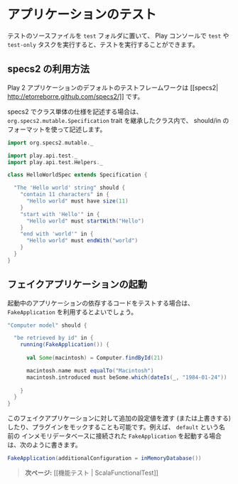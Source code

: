 <!-- translated -->
<!--
# Testing your application
-->
# アプリケーションのテスト

<!--
Test source files must be placed in your application’s `test` folder. You can run them from the Play console using the `test` and `test-only` tasks.
-->
テストのソースファイルを `test` フォルダに置いて、 Play コンソールで `test` や `test-only` タスクを実行すると、テストを実行することができます。

<!--
## Using specs2
-->
## specs2 の利用方法

<!--
The default way to test a Play 2 application is by using [[specs2| http://etorreborre.github.com/specs2/]].
-->
Play 2 アプリケーションのデフォルトのテストフレームワークは [[specs2| http://etorreborre.github.com/specs2/]] です。

<!--
Unit specifications extend the `org.specs2.mutable.Specification` trait and are using the should/in format:
-->
specs2 でクラス単体の仕様を記述する場合は、`org.specs2.mutable.Specification` trait を継承したクラス内で、 should/in のフォーマットを使って記述します。

```scala
import org.specs2.mutable._

import play.api.test._
import play.api.test.Helpers._

class HelloWorldSpec extends Specification {

  "The 'Hello world' string" should {
    "contain 11 characters" in {
      "Hello world" must have size(11)
    }
    "start with 'Hello'" in {
      "Hello world" must startWith("Hello")
    }
    "end with 'world'" in {
      "Hello world" must endWith("world")
    }
  }
}
```

<!--
## Running in a fake application
-->
## フェイクアプリケーションの起動

<!--
If the code you want to test depends of a running application, you can easily create a `FakeApplication` on the fly:
-->
起動中のアプリケーションの依存するコードをテストする場合は、 `FakeApplication` を利用するとよいでしょう。

```scala
"Computer model" should {

  "be retrieved by id" in {
    running(FakeApplication()) {
  
      val Some(macintosh) = Computer.findById(21)

      macintosh.name must equalTo("Macintosh")
      macintosh.introduced must beSome.which(dateIs(_, "1984-01-24"))  
  
    }
  }
}
```

<!--
You can also pass (or override) additional configuration to the fake application, or mock any plug-in. For example to create a `FakeApplication` using a `default` in memory database:
-->
このフェイクアプリケーションに対して追加の設定値を渡す (または上書きする) したり、プラグインをモックすることも可能です。例えば、 `default` という名前の インメモリデータベースに接続された `FakeApplication` を起動する場合は、次のように書きます。

```scala
FakeApplication(additionalConfiguration = inMemoryDatabase())
```

<!--
> **Next:** [[Writing functional tests | ScalaFunctionalTest]]
-->
> **次ページ:** [[機能テスト | ScalaFunctionalTest]]